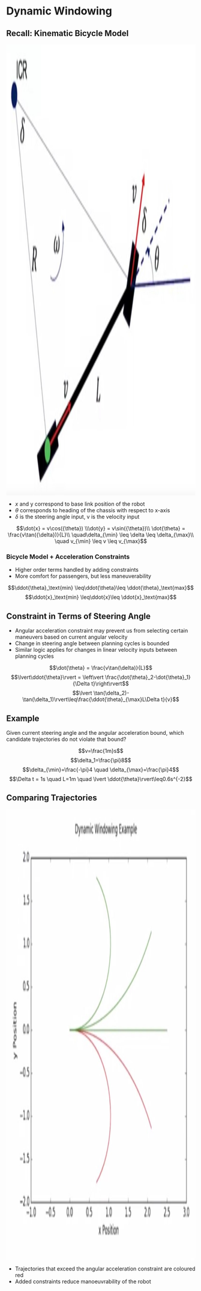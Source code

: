 # Dynamic Windowing

## Recall: Kinematic Bicycle Model

<img alt="Bycicle Model" src="./Bycicle Model.jpg" style="height:30vh;margin: 1em auto; display:block;"/>

* $x$ and y correspond to base link
position of the robot
* $\theta$ corresponds to heading of the
chassis with respect to x-axis
* $\delta$ is the steering angle input, v is the
velocity input

$$\dot{x} = v\cos({\theta}) \\\dot{y} = v\sin({\theta})\\
\dot{\theta} = \frac{v\tan({\delta})}{L}\\
\quad\delta_{\min} \leq \delta \leq \delta_{\max}\\ \quad
v_{\min} \leq v \leq v_{\max}$$

### Bicycle Model + Acceleration Constraints

* Higher order terms handled by adding constraints
* More comfort for passengers, but less maneuverability

$$\ddot{\theta}_\text{min} \leq\ddot{\theta}\leq \ddot{\theta}_\text{max}$$
$$\ddot{x}_\text{min} \leq\ddot{x}\leq \ddot{x}_\text{max}$$
<!-- $$\ddot{y}_\text{min} \leq\ddot{y}\leq \ddot{y}_\text{max}$$ -->

## Constraint in Terms of Steering Angle

* Angular acceleration constraint may prevent us from selecting certain maneuvers based on current angular velocity
* Change in steering angle between planning cycles is bounded
* Similar logic applies for changes in linear velocity inputs between planning cycles

$$\dot{\theta} = \frac{v\tan(\delta)}{L}$$
$$\lvert\ddot{\theta}\rvert = \left\vert \frac{\dot{\theta}_2-\dot{\theta}_1}{\Delta t}\right\rvert$$
$$\lvert \tan(\delta_2)- \tan(\delta_1)\rvert\leq\frac{\ddot{\theta}_{\max}L\Delta t}{v}$$

## Example

Given current steering angle and the angular acceleration bound, which candidate trajectories do not violate that bound?

$$v=\frac{1m}s$$
$$\delta_1=\frac{\pi}8$$
$$\delta_{\min}=\frac{-\pi}4 \quad \delta_{\max}=\frac{\pi}4$$
$$\Delta t = 1s \quad L=1m \quad \lvert \ddot{\theta}\rvert\leq0.6s^{-2}$$

## Comparing Trajectories

<img alt="Dynamic Windowing Example" src="./Dynamic Windowing Example.jpg" style="height:30vh;margin: 1em auto; display:block;"/>

* Trajectories that exceed the angular acceleration constraint are coloured red
* Added constraints reduce manoeuvrability of the robot
